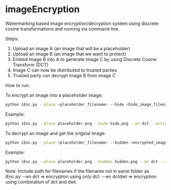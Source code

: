 # imageEncryption

Watermarking based image encryption/decryption system using discrete cosine transformations and running via command line. 

Steps:

1. Upload an image A (an image that will be a placeholder)
2. Upload an image B (an image that we want to protect)
3. Embed image B into A to generate image C by using Discrete Cosine Transform (DCT)
4. Image C can now be distributed to trusted parties
5. Trusted party can decrypt image B from image C

How to run:

To encrypt an image into a placeholder image:
```bash
python iEnc.py --place <placeholder_filename> --hide <hide_image_filename> --en <encryption_method> --action enc --out <output_filename>
```
Example:
``` bash
python iEnc.py --place placeholder.png --hide hide.png --en dct --action enc --out hidden.png
```
To decrypt an image and get the original image:
```bash
python iEnc.py --place <placeholder_filename> --hidden <encrypted_image_filename> --en <encryption_method> --action dec --out <output_filename>
```
Example:
```bash
python iEnc.py --place placeholder.png --hidden hidden.png --en dct --action dec --out out.png
```
Note: Include path for filenames if the filename not in same folder as iEnc.py
--en dct    => encryption using only dct.
--en dctdwt => encryption using combination of dct and dwt.
